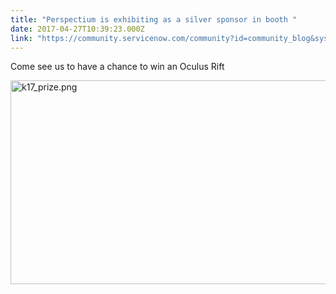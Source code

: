 ```yaml
---
title: "Perspectium is exhibiting as a silver sponsor in booth "
date: 2017-04-27T10:39:23.000Z
link: "https://community.servicenow.com/community?id=community_blog&sys_id=2f5e2eaddbd0dbc01dcaf3231f961931"
---
```

<p>Come see us to have a chance to win an Oculus Rift</p><p></p><p><img  alt="k17_prize.png" class="image-1 jive-image" src="94e48586db90130468c1fb651f96195e.iix" style="width: 620px; height: 326px;"/></p>